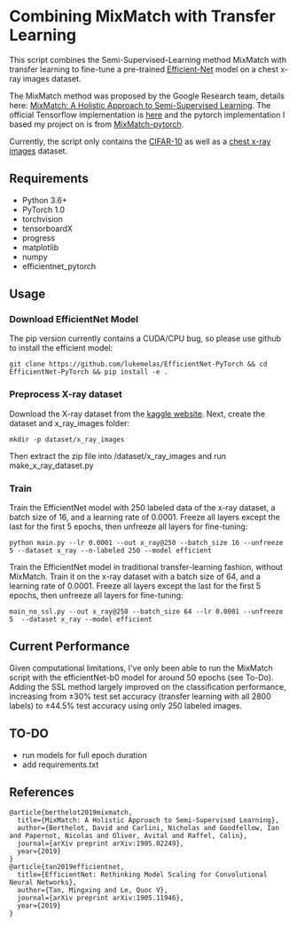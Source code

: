 # Combining MixMatch with Transfer Learning

This script combines the Semi-Supervised-Learning method MixMatch with transfer learning to fine-tune a pre-trained [Efficient-Net](https://github.com/lukemelas/EfficientNet-PyTorch) model on a chest x-ray images dataset.

The MixMatch method was proposed by the Google Research team, details here: [MixMatch: A Holistic Approach to Semi-Supervised Learning](https://arxiv.org/abs/1905.02249). The official Tensorflow implementation is [here](https://github.com/google-research/mixmatch) and the pytorch implementation I based my project on is from [MixMatch-pytorch](https://github.com/YU1ut/MixMatch-pytorch).

Currently, the script only contains the [CIFAR-10](https://www.cs.toronto.edu/~kriz/cifar.html) as well as a [chest x-ray images](https://www.kaggle.com/nih-chest-xrays/sample) dataset.


## Requirements
- Python 3.6+
- PyTorch 1.0
- torchvision
- tensorboardX
- progress
- matplotlib
- numpy
- efficientnet_pytorch

## Usage
### Download EfficientNet Model
The pip version currently contains a CUDA/CPU bug, so please use github to install the efficient model:
```
git clone https://github.com/lukemelas/EfficientNet-PyTorch && cd EfficientNet-PyTorch && pip install -e .
```

### Preprocess X-ray dataset
Download the X-ray dataset from the [kaggle website](https://www.kaggle.com/nih-chest-xrays/sample/downloads/sample.zip/4). 
Next, create the dataset and x_ray_images folder:
```
mkdir -p dataset/x_ray_images
```
Then extract the zip file into /dataset/x_ray_images and run make_x_ray_dataset.py


### Train
Train the EfficientNet model with 250 labeled data of the x-ray dataset, a batch size of 16, and a learning rate of 0.0001. Freeze all layers except the last for the first 5 epochs, then unfreeze all layers for fine-tuning:

```
python main.py --lr 0.0001 --out x_ray@250 --batch_size 16 --unfreeze 5 --dataset x_ray --n-labeled 250 --model efficient
```

Train the EfficientNet model in traditional transfer-learning fashion, without MixMatch. Train it on the x-ray dataset with a batch size of 64, and a learning rate of 0.0001. Freeze all layers except the last for the first 5 epochs, then unfreeze all layers for fine-tuning:
```
main_no_ssl.py --out x_ray@250 --batch_size 64 --lr 0.0001 --unfreeze 5  --dataset x_ray --model efficient
```

## Current Performance
Given computational limitations, I've only been able to run the MixMatch script with the efficientNet-b0 model for around 50 epochs (see To-Do). Adding the SSL method largely improved on the classification performance, increasing from ±30% test set accuracy (transfer learning with all 2800 labels) to ±44.5% test accuracy using only 250 labeled images.

## TO-DO
- run models for full epoch duration
- add requirements.txt

## References
```
@article{berthelot2019mixmatch,
  title={MixMatch: A Holistic Approach to Semi-Supervised Learning},
  author={Berthelot, David and Carlini, Nicholas and Goodfellow, Ian and Papernot, Nicolas and Oliver, Avital and Raffel, Colin},
  journal={arXiv preprint arXiv:1905.02249},
  year={2019}
}
@article{tan2019efficientnet,
  title={EfficientNet: Rethinking Model Scaling for Convolutional Neural Networks},
  author={Tan, Mingxing and Le, Quoc V},
  journal={arXiv preprint arXiv:1905.11946},
  year={2019}
}
```
